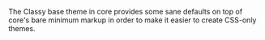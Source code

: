 The Classy base theme in core provides some sane defaults on top of core's bare minimum markup in order to make it easier to create CSS-only themes.



